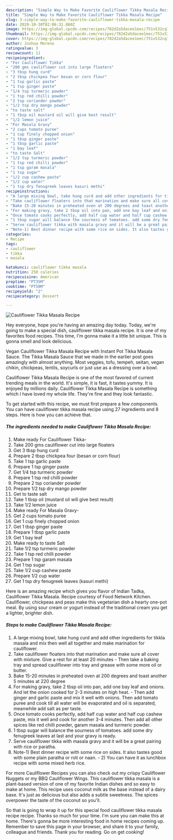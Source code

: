 ```yaml
---
description: "Simple Way to Make Favorite Cauliflower Tikka Masala Recipe"
title: "Simple Way to Make Favorite Cauliflower Tikka Masala Recipe"
slug: 3-simple-way-to-make-favorite-cauliflower-tikka-masala-recipe
date: 2020-10-30T02:06:31.860Z
image: https://img-global.cpcdn.com/recipes/782d2a5dacee1eec/751x532cq70/cauliflower-tikka-masala-recipe-recipe-main-photo.jpg
thumbnail: https://img-global.cpcdn.com/recipes/782d2a5dacee1eec/751x532cq70/cauliflower-tikka-masala-recipe-recipe-main-photo.jpg
cover: https://img-global.cpcdn.com/recipes/782d2a5dacee1eec/751x532cq70/cauliflower-tikka-masala-recipe-recipe-main-photo.jpg
author: Joshua Moreno
ratingvalue: 3
reviewcount: 11
recipeingredient:
- "For Cauliflower Tikka"
- "200 gms cauliflower cut into large floaters"
- "3 tbsp hung curd"
- "2 tbsp chickpea four besan or corn flour"
- "1 tsp garlic paste"
- "1 tsp ginger paste"
- "1/4 tsp turmeric powder"
- "1 tsp red chilli powder"
- "2 tsp coriander powder"
- "1/2 tsp dry mango powder"
- "to taste salt"
- "1 tbsp oil mustard oil will give best result"
- "1/2 lemon juice"
- "For Masala Gravy"
- "2 cups tomato puree"
- "1 cup finely chopped onion"
- "1 tbsp ginger paste"
- "1 tbsp garlic paste"
- "1 bay leaf"
- "to taste Salt"
- "1/2 tsp turmeric powder"
- "1 tsp red chilli powder"
- "1 tsp garam masala"
- "1 tsp sugar"
- "1/2 cup cashew paste"
- "1/2 cup water"
- "1 tsp dry fenugreek leaves kasuri methi"
recipeinstructions:
- "A large mixing bowl, take hung curd and add other ingredients for tikkla masala and mix then well all together and make marination for cauliflower."
- "Take cauliflower floaters into that marination and make sure all cover with mixture. Give a rest for at least 20 minutes Then take a baking tray and spread cauliflower into tray and grease with some more oil or butter."
- "Bake 15-20 minutes in preheated oven at 200 degrees and toast another 5 minutes at 220 degree"
- "For making gravy, take 2 tbsp oil into pan, add one bay leaf and onions. And let the onion cooked for 2-3 minutes on high heat. Then add ginger and garlic paste and mix it well with onions. Then add tomato puree and cook till all water will be evaporated and oil is separated, meanwhile add salt as per taste."
- "Once tomato cooks perfectly, add half cup water and half cup cashew paste, mix it well and cook for another 3-4 minutes. Then add all other spices like red chilli powder, garam masala and turmeric powder."
- "1 tbsp sugar will balance the sourness of tomatoes. add some dry fenugreek leaves at last and your gravy is ready."
- "Serve cauliflower tikka with masala gravy and it will be a great pairing with rice or paratha."
- "Note-1) Best dinner recipe with some rice on sides. It also tastes good with some plain paratha or roti or naan. 2) You can have it as lunchbox recipe with some mixed herb rice."
categories:
- Recipe
tags:
- cauliflower
- tikka
- masala

katakunci: cauliflower tikka masala 
nutrition: 250 calories
recipecuisine: American
preptime: "PT35M"
cooktime: "PT50M"
recipeyield: "2"
recipecategory: Dessert

---
```



![Cauliflower Tikka Masala Recipe](https://img-global.cpcdn.com/recipes/782d2a5dacee1eec/751x532cq70/cauliflower-tikka-masala-recipe-recipe-main-photo.jpg)

Hey everyone, hope you're having an amazing day today. Today, we're going to make a special dish, cauliflower tikka masala recipe. It is one of my favorites food recipes. This time, I'm gonna make it a little bit unique. This is gonna smell and look delicious.

Vegan Cauliflower Tikka Masala Recipe with Instant Pot Tikka Masala Sauce. The Tikka Masala Sauce that we made in the earlier post goes amazingly with almost anything. Most veggies, tofu, tempeh, seitan, vegan chikin, chickpeas, lentils, soycurls or just use as a dressing over a bowl.

Cauliflower Tikka Masala Recipe is one of the most favored of current trending meals in the world. It's simple, it is fast, it tastes yummy. It is enjoyed by millions daily. Cauliflower Tikka Masala Recipe is something which I have loved my whole life. They're fine and they look fantastic.


To get started with this recipe, we must first prepare a few components. You can have cauliflower tikka masala recipe using 27 ingredients and 8 steps. Here is how you can achieve that.

<!--inarticleads1-->

##### The ingredients needed to make Cauliflower Tikka Masala Recipe:

1. Make ready For Cauliflower Tikka-
1. Take 200 gms cauliflower cut into large floaters
1. Get 3 tbsp hung curd
1. Prepare 2 tbsp chickpea four (besan or corn flour)
1. Take 1 tsp garlic paste
1. Prepare 1 tsp ginger paste
1. Get 1/4 tsp turmeric powder
1. Prepare 1 tsp red chilli powder
1. Prepare 2 tsp coriander powder
1. Prepare 1/2 tsp dry mango powder
1. Get to taste salt
1. Take 1 tbsp oil (mustard oil will give best result)
1. Take 1/2 lemon juice
1. Make ready For Masala Gravy-
1. Get 2 cups tomato puree
1. Get 1 cup finely chopped onion
1. Get 1 tbsp ginger paste
1. Prepare 1 tbsp garlic paste
1. Get 1 bay leaf
1. Make ready to taste Salt
1. Take 1/2 tsp turmeric powder
1. Take 1 tsp red chilli powder
1. Prepare 1 tsp garam masala
1. Get 1 tsp sugar
1. Take 1/2 cup cashew paste
1. Prepare 1/2 cup water
1. Get 1 tsp dry fenugreek leaves (kasuri methi)


Here is an amazing recipe which gives you flavor of Indian Tadka, Cauliflower Tikka Masala. Recipe courtesy of Food Network Kitchen. Cauliflower, chickpeas and peas make this vegetarian dish a hearty one-pot meal. By using sour cream or yogurt instead of the traditional cream you get a lighter, brighter dish. 

<!--inarticleads2-->

##### Steps to make Cauliflower Tikka Masala Recipe:

1. A large mixing bowl, take hung curd and add other ingredients for tikkla masala and mix then well all together and make marination for cauliflower.
1. Take cauliflower floaters into that marination and make sure all cover with mixture. Give a rest for at least 20 minutes - Then take a baking tray and spread cauliflower into tray and grease with some more oil or butter.
1. Bake 15-20 minutes in preheated oven at 200 degrees and toast another 5 minutes at 220 degree
1. For making gravy, take 2 tbsp oil into pan, add one bay leaf and onions. And let the onion cooked for 2-3 minutes on high heat. - Then add ginger and garlic paste and mix it well with onions. Then add tomato puree and cook till all water will be evaporated and oil is separated, meanwhile add salt as per taste.
1. Once tomato cooks perfectly, add half cup water and half cup cashew paste, mix it well and cook for another 3-4 minutes. Then add all other spices like red chilli powder, garam masala and turmeric powder.
1. 1 tbsp sugar will balance the sourness of tomatoes. add some dry fenugreek leaves at last and your gravy is ready.
1. Serve cauliflower tikka with masala gravy and it will be a great pairing with rice or paratha.
1. Note-1) Best dinner recipe with some rice on sides. It also tastes good with some plain paratha or roti or naan. - 2) You can have it as lunchbox recipe with some mixed herb rice.


For more Cauliflower Recipes you can also check out my crispy Cauliflower Nuggets or my BBQ Cauliflower Wings. This cauliflower tikka masala is a plant-based version of one of my favorite Indian dishes and so easy to make at home. This recipe uses coconut milk as the base instead of a dairy base. It&#39;s just as delicious but also adds a subtle sweetness. The spices overpower the taste of the coconut so you&#39;ll. 

So that is going to wrap it up for this special food cauliflower tikka masala recipe recipe. Thanks so much for your time. I'm sure you can make this at home. There's gonna be more interesting food in home recipes coming up. Remember to save this page in your browser, and share it to your family, colleague and friends. Thank you for reading. Go on get cooking!
